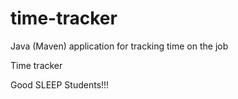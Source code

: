 # time-tracker
Java (Maven) application for tracking time on the job

Time tracker

Good SLEEP Students!!!
